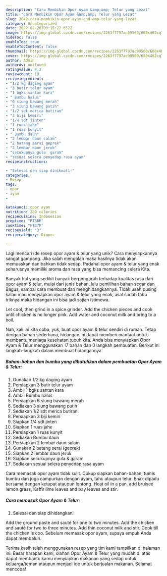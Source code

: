 ```yaml
---
description: "Cara Membikin Opor Ayam &amp;amp; Telur yang Lezat"
title: "Cara Membikin Opor Ayam &amp;amp; Telur yang Lezat"
slug: 2042-cara-membikin-opor-ayam-and-amp-telur-yang-lezat
category: Uncategorized
date: 2022-08-28T03:15:22.652Z
image: https://img-global.cpcdn.com/recipes/2263f7797ac99560/680x482cq70/opor-ayam-telur-foto-resep-utama.jpg
hideToc: false
enableToc: true
enableTocContent: false
thumbnail: https://img-global.cpcdn.com/recipes/2263f7797ac99560/680x482cq70/opor-ayam-telur-foto-resep-utama.jpg
cover: https://img-global.cpcdn.com/recipes/2263f7797ac99560/680x482cq70/opor-ayam-telur-foto-resep-utama.jpg
author: Admin
authorAv: notfound
ratingvalue: 4.3
reviewcount: 19
recipeingredient:
- "1/2 kg daging ayam"
- "3 butir telur ayam"
- "1 bgks santan kara"
- " Bumbu halus"
- "6 siung bawang merah"
- "3 siung bawang putih"
- "1/2 sdt merica butiran"
- "3 biji kemiri"
- "1/4 sdt jinten"
- "1 ruas jahe"
- "1 ruas kunyit"
- " Bumbu daun"
- "2 lembar daun salam"
- "2 batang serai geprek"
- "2 lembar daun jeruk"
- "secukupnya gula  garam"
- "sesuai selera penyedap rasa ayam"
recipeinstructions:

- "Selesai dan siap dinikmati!"
categories:
- Resep
tags:
- opor
- ayam
- 

katakunci: opor ayam  
nutrition: 289 calories
recipecuisine: Indonesian
preptime: "PT38M"
cooktime: "PT37M"
recipeyield: "3"
recipecategory: Dinner

---
```





Lagi mencari ide resep opor ayam &amp; telur yang unik? Cara menyiapkannya sangat gampang. Jika salah mengolah maka hasilnya tidak akan memuaskan dan bahkan tidak sedap. Padahal opor ayam &amp; telur yang enak seharusnya memiliki aroma dan rasa yang bisa memancing selera Kita.





Banyak hal yang sedikit banyak berpengaruh terhadap kualitas rasa dari opor ayam &amp; telur, mulai dari jenis bahan, lalu pemilihan bahan segar dan Bagus, sampai cara membuat dan menghidangkannya. Tidak usah pusing kalau mau menyiapkan opor ayam &amp; telur yang enak,      asal sudah tahu triknya maka hidangan ini bisa jadi sajian istimewa.














Let cool, then grind in a spice grinder. Add the chicken pieces and cook until chicken is no longer pink. Add water and coconut milk and bring to a boil.






Nah, kali ini kita coba, yuk, buat opor ayam &amp; telur sendiri di rumah. Tetap dengan bahan sederhana, hidangan ini dapat memberi manfaat untuk membantu menjaga kesehatan tubuh kita. Anda bisa menyiapkan Opor Ayam &amp; Telur menggunakan 17 bahan dan 0 langkah pembuatan. Berikut ini langkah-langkah dalam membuat hidangannya.

<!--inarticleads1-->

##### Bahan-bahan dan bumbu yang dibutuhkan dalam pembuatan Opor Ayam &amp; Telur:

1. Gunakan 1/2 kg daging ayam
1. Persiapkan 3 butir telur ayam
1. Ambil 1 bgks santan kara
1. Ambil  Bumbu halus
1. Persiapkan 6 siung bawang merah
1. Sediakan 3 siung bawang putih
1. Sediakan 1/2 sdt merica butiran
1. Persiapkan 3 biji kemiri
1. Siapkan 1/4 sdt jinten
1. Siapkan 1 ruas jahe
1. Persiapkan 1 ruas kunyit
1. Sediakan  Bumbu daun
1. Persiapkan 2 lembar daun salam
1. Gunakan 2 batang serai (geprek)
1. Siapkan 2 lembar daun jeruk
1. Siapkan secukupnya gula &amp; garam
1. Sediakan sesuai selera penyedap rasa ayam


Cara memasak opor ayam tidak sulit. Cukup siapkan bahan-bahan, tumis bumbu dan juga campurkan dengan ayam, tahu ataupun telur. Enak dipadu bersama dengan ketupat ataupun lontong. Heat oil in a pan, add bruised lemon grass, Kaffir lime leaves and bay leaves and stir. 

<!--inarticleads2-->

##### Cara memasak Opor Ayam &amp; Telur:


1. Selesai dan siap dihidangkan!

Add the ground paste and sauté for one to two minutes. Add the chicken and sauté for two to three minutes. Add thin coconut milk and stir. Cook till the chicken is coo. Sebelum memasak opor ayam, supaya empuk Anda dapat membaluri. 

Terima kasih telah menggunakan resep yang tim kami tampilkan di halaman ini. Besar harapan kami, olahan Opor Ayam &amp; Telur yang mudah di atas dapat membantu kamu menyiapkan makanan yang sedap untuk keluarga/teman ataupun menjadi ide untuk berjualan makanan. Selamat mencoba!
